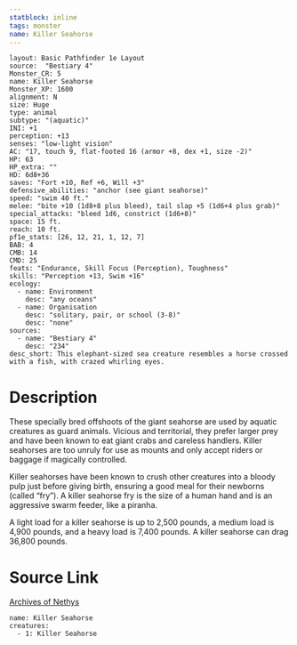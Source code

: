 ```yaml
---
statblock: inline
tags: monster
name: Killer Seahorse
---
```

```statblock
layout: Basic Pathfinder 1e Layout
source:  "Bestiary 4"
Monster_CR: 5
name: Killer Seahorse
Monster_XP: 1600
alignment: N
size: Huge
type: animal
subtype: "(aquatic)"
INI: +1
perception: +13
senses: "low-light vision"
AC: "17, touch 9, flat-footed 16 (armor +8, dex +1, size -2)"
HP: 63
HP_extra: ""
HD: 6d8+36
saves: "Fort +10, Ref +6, Will +3"
defensive_abilities: "anchor (see giant seahorse)"
speed: "swim 40 ft."
melee: "bite +10 (1d8+8 plus bleed), tail slap +5 (1d6+4 plus grab)"
special_attacks: "bleed 1d6, constrict (1d6+8)"
space: 15 ft.
reach: 10 ft.
pf1e_stats: [26, 12, 21, 1, 12, 7]
BAB: 4
CMB: 14
CMD: 25
feats: "Endurance, Skill Focus (Perception), Toughness"
skills: "Perception +13, Swim +16"
ecology:
  - name: Environment
    desc: "any oceans"
  - name: Organisation
    desc: "solitary, pair, or school (3-8)"
    desc: "none"
sources:
  - name: "Bestiary 4"
    desc: "234"
desc_short: This elephant-sized sea creature resembles a horse crossed with a fish, with crazed whirling eyes.
```
# Description
These specially bred offshoots of the giant seahorse are used by aquatic creatures as guard animals. Vicious and territorial, they prefer larger prey and have been known to eat giant crabs and careless handlers. Killer seahorses are too unruly for use as mounts and only accept riders or baggage if magically controlled.

Killer seahorses have been known to crush other creatures into a bloody pulp just before giving birth, ensuring a good meal for their newborns (called “fry”). A killer seahorse fry is the size of a human hand and is an aggressive swarm feeder, like a piranha.

A light load for a killer seahorse is up to 2,500 pounds, a medium load is 4,900 pounds, and a heavy load is 7,400 pounds. A killer seahorse can drag 36,800 pounds.
# Source Link
[Archives of Nethys](https://aonprd.com/MonsterDisplay.aspx?ItemName=Killer%20Seahorse)
```encounter-table
name: Killer Seahorse
creatures:
  - 1: Killer Seahorse
```
